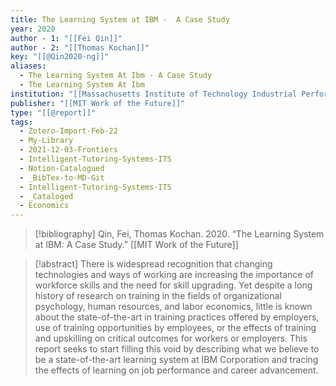```yaml
---
title: The Learning System at IBM -  A Case Study
year: 2020
author - 1: "[[Fei Qin]]"
author - 2: "[[Thomas Kochan]]"
key: "[[@Qin2020-ng]]"
aliases:
  - The Learning System At Ibm - A Case Study
  - The Learning System At Ibm
institution: "[[Massachusetts Institute of Technology Industrial Performance Center]]"
publisher: "[[MIT Work of the Future]]"
type: "[[@report]]"
tags:
  - Zotero-Import-Feb-22
  - My-Library
  - 2021-12-03-Frontiers
  - Intelligent-Tutoring-Systems-ITS
  - Notion-Catalogued
  - _BibTex-to-MD-Git
  - Intelligent-Tutoring-Systems-ITS
  - _Cataloged
  - Economics
---
```


> [!bibliography]
> Qin, Fei, Thomas Kochan. 2020. “The Learning System at IBM: A Case Study.” [[MIT Work of the Future]]

> [!abstract]
> There is widespread recognition that changing technologies and ways of working are increasing the importance of workforce skills and the need for skill upgrading. Yet despite a long history of research on training in the fields of organizational psychology, human resources, and labor economics, little is known about the state-of-the-art in training practices offered by employers, use of training opportunities by employees, or the effects of training and upskilling on critical outcomes for workers or employers. This report seeks to start filling this void by describing what we believe to be a state-of-the-art learning system at IBM Corporation and tracing the effects of learning on job performance and career advancement.